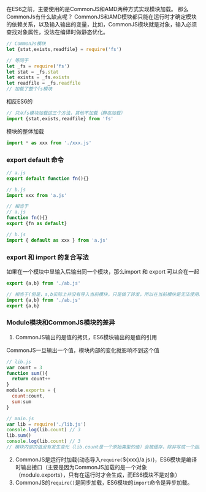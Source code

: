 在ES6之前，主要使用的是CommonJS和AMD两种方式实现模块加载。
那么CommonJs有什么缺点呢？
CommonJS和AMD模块都只能在运行时才确定模块的依赖关系，以及输入输出的变量，比如，CommonJS模块就是对象，输入必须查找对象属性，没法在编译时做静态优化。
```javascript
// CommonJs模块
let {stat,exists,readfile} = require('fs')

// 等同于
let _fs = require('fs')
let stat = _fs.stat
let exists = _fs.exists
let readfile = _fs.readfile
// 加载了整个fs模块
```
相反ES6的
```javascript
// 只从fs模块加载这三个方法，其他不加载（静态加载）
import {stat,exists,readfile} from 'fs'
```
模块的整体加载
```javascript
import * as xxx from './xxx.js'
```
### export default 命令
```javascript
// a.js
export default function fn(){}

// b.js
import xxx from 'a.js'

// 相当于
// a.js
function fn(){}
export {fn as default}

// b.js
import { default as xxx } from 'a.js'

```
### export 和 import 的复合写法
如果在一个模块中显输入后输出同一个模块，那么import 和 export 可以合在一起
```javascript
export {a,b} from './ab.js'

// 相当于(但是，a,b实际上并没有导入当前模块，只是做了转发，所以在当前模块是无法使用的)
import {a,b} from './ab.js'
export {a,b}
```
### Module模块和CommonJS模块的差异

1. CommonJS输出的是值的拷贝，ES6模块输出的是值的引用

CommonJS一旦输出一个值，模块内部的变化就影响不到这个值
```javascript
// lib.js
var count = 3
function sum(){
  return count++
}
module.exports = {
  count:count,
  sum:sum
}

// main.js
var lib = require('./lib.js')
console.log(lib.count) // 3
lib.sum()
console.log(lib.count) // 3  
// 模块内部的值没有发生变化（lib.count是一个原始类型的值）会被缓存，除非写成一个函数。
```

2. CommonJS是运行时加载(动态导入`require(`${xxx}/a.js`)`)，ES6模块是编译时输出接口（主要是因为CommonJS加载的是一个对象（module.exports），只有在运行时才会生成，而ES6模块不是对象）
3. CommonJS的`require()`是同步加载，ES6模块的`import`命令是异步加载。

